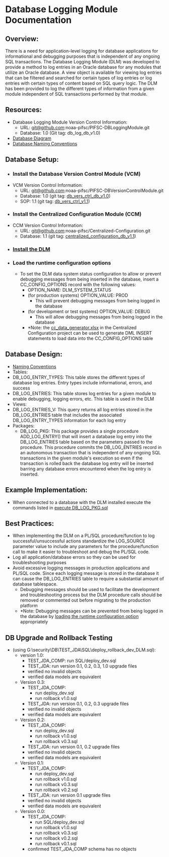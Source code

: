 # Database Logging Module Documentation

## Overview:
There is a need for application-level logging for database applications for informational and debugging purposes that is independent of any ongoing SQL transactions. The Database Logging Module (DLM) was developed to provide a method to log entries in an Oracle database for any modules that utilize an Oracle database.  A view object is available for viewing log entries that can be filtered and searched for certain types of log entries or log entries with certain types of content based on SQL query logic.  The DLM has been provided to log the different types of information from a given module independent of SQL transactions performed by that module.

## Resources:
- Database Logging Module Version Control Information:
  -  URL: git@github.com:noaa-pifsc/PIFSC-DBLoggingModule.git
  - Database: 1.0 (Git tag: db_log_db_v1.0)
-  [Database Diagram](./data_model/DB_Log_diagram.png)
-  [Database Naming Conventions](./Database%20Logging%20Module%20DB%20Naming%20Conventions.MD)

## <a name="database_setup"></a>Database Setup:
-  ### Install the Database Version Control Module (VCM)
  - VCM Version Control Information:
    - URL: git@github.com:noaa-pifsc/PIFSC-DBVersionControlModule.git
    - Database: 1.0 (git tag: [db_vers_ctrl_db_v1.0](https://github.com/noaa-pifsc/PIFSC-DBVersionControlModule/releases/tag/db_vers_ctrl_db_v1.0))
    - SOP: 1.1 (git tag: [db_vers_ctrl_v1.1](https://github.com/noaa-pifsc/PIFSC-DBVersionControlModule/releases/tag/db_vers_ctrl_v1.1))
-  ### Install the Centralized Configuration Module (CCM)
  - CCM Version Control Information:
    - URL: git@github.com:noaa-pifsc/Centralized-Configuration.git
    - Database: 1.1 (git tag: [centralized_configuration_db_v1.1](https://github.com/noaa-pifsc/Centralized-Configuration/releases/tag/centralized_configuration_db_v1.1))
- ### [Install the DLM](./Installing%20or%20Upgrading%20the%20Database%20Logging%20Module.MD)
- ### Load the runtime configuration options
  - To set the DLM data system status configuration to allow or prevent debugging messages from being inserted in the database, insert a CC_CONFIG_OPTIONS record  with the following values:
    - OPTION_NAME: DLM_SYSTEM_STATUS
    - (for production systems) OPTION_VALUE: PROD
      - This will prevent debugging messages from being logged in the database
    - (for development or test systems) OPTION_VALUE: DEBUG
      - This will allow debugging messages from being logged in the database
    -   \*Note: the [cc_data_generator.xlsx](https://github.com/noaa-pifsc/Centralized-Configuration/blob/master/docs/cc_data_generator.xlsx) in the Centralized Configuration project can be used to generate DML INSERT statements to load data into the CC_CONFIG_OPTIONS table

## Database Design:
-  [Naming Conventions](./Database%20Logging%20Module%20DB%20Naming%20Conventions.MD)
-  Tables:
  - DB_LOG_ENTRY_TYPES: This table stores the different types of database log entries.  Entry types include informational, errors, and success
  - DB_LOG_ENTRIES: This table stores log entries for a given module to enable debugging, logging errors, etc.  This table is used in the DLM
-  Views:
  - DB_LOG_ENTRIES_V: This query returns all log entries stored in the DB_LOG_ENTRIES table that includes the associated DB_LOG_ENTRY_TYPES information for each log entry
- Packages:
  - DB_LOG_PKG: This package provides a single procedure ADD_LOG_ENTRY() that will insert a database log entry into the DB_LOG_ENTRIES table based on the parameters passed to the procedure.  This procedure commits the DB_LOG_ENTRIES record in an autonomous transaction that is independent of any ongoing SQL transactions in the given module's execution so even if the transaction is rolled back the database log entry will be inserted barring any database errors encountered when the log entry is inserted.

## Example Implementation:
- When connected to a database with the DLM installed execute the commands listed in [execute DB_LOG_PKG.sql](../SQL/scripts/execute%20DB_LOG_PKG.sql)

## Best Practices:
- When implementing the DLM on a PL/SQL procedure/function to log successful/unsuccessful actions standardize the LOG_SOURCE parameter value to include any parameters for the procedure/function call to make it easier to troubleshoot and debug the PL/SQL code.
- Log all application/database errors so they can be used for troubleshooting purposes
- Avoid excessive logging messages in production applications and PL/SQL code.  Since each logging message is stored in the database it can cause the DB_LOG_ENTRIES table to require a substantial amount of database tablespace.   
  - Debugging messages should be used to facilitate the development and troubleshooting process but the DLM procedure calls should be removed or commented out before migrating to the production platform
  - \*Note: Debugging messages can be prevented from being logged in the database by  [loading the runtime configuration option](#load-the-runtime-configuration-options) appropriately

## DB Upgrade and Rollback Testing
-   (using G:\security\DB\TEST_JDA\SQL\deploy_rollback_dev_DLM.sql):
    -   version 1.0:
        -   TEST_JDA_COMP: run SQL/deploy_dev.sql
        -   TEST_JDA: run version 0.1, 0.2, 0.3, 1.0 upgrade files
        -   verified no invalid objects
        -   verified data models are equivalent
    -   Version 0.3:
        -   TEST_JDA_COMP:
            -   run deploy_dev.sql
            -   run rollback v1.0.sql
        -   TEST_JDA: run version 0.1, 0.2, 0.3 upgrade files
        -   verified no invalid objects
        -   verified data models are equivalent
    -   Version 0.2:
        -   TEST_JDA_COMP:
            -   run deploy_dev.sql
            -   run rollback v1.0.sql
            -   run rollback v0.3.sql
        -   TEST_JDA: run version 0.1, 0.2 upgrade files
        -   verified no invalid objects
        -   verified data models are equivalent
    -   Version 0.1:
        -   TEST_JDA_COMP:
            -   run deploy_dev.sql
            -   run rollback v1.0.sql
            -   run rollback v0.3.sql
            -   run rollback v0.2.sql
        -   TEST_JDA: run version 0.1 upgrade files
        -   verified no invalid objects
        -   verified data models are equivalent
    -   Version 0.0:
        -   TEST_JDA_COMP:
            -   run SQL/deploy_dev.sql
            -   run rollback v1.0.sql
            -   run rollback v0.3.sql
            -   run rollback v0.2.sql
            -   run rollback v0.1.sql
        -   confirmed TEST_JDA_COMP schema has no objects
